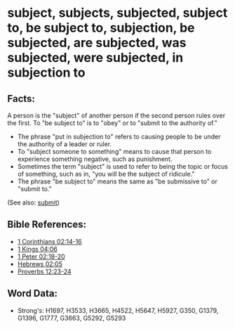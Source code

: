 # subject, subjects, subjected, subject to, be subject to, subjection, be subjected, are subjected, was subjected, were subjected, in subjection to #

## Facts: ##

A person is the "subject" of another person if the second person rules over the first. To "be subject to" is to "obey" or to "submit to the authority of."

* The phrase "put in subjection to" refers to causing people to be under the authority of a leader or ruler.
* To "subject someone to something" means to cause that person to experience something negative, such as punishment.
* Sometimes the term "subject" is used to refer to being the topic or focus of something, such as in, "you will be the subject of ridicule."
* The phrase "be subject to" means the same as "be submissive to" or "submit to."

(See also: [submit](../other/submit.md))

## Bible References: ##

* [1 Corinthians 02:14-16](rc://en/tn/help/1co/02/14)
* [1 Kings 04:06](rc://en/tn/help/1ki/04/06)
* [1 Peter 02:18-20](rc://en/tn/help/1pe/02/18)
* [Hebrews 02:05](rc://en/tn/help/heb/02/05)
* [Proverbs 12:23-24](rc://en/tn/help/pro/12/23)

## Word Data: ##

* Strong's: H1697, H3533, H3665, H4522, H5647, H5927, G350, G1379, G1396, G1777, G3663, G5292, G5293
